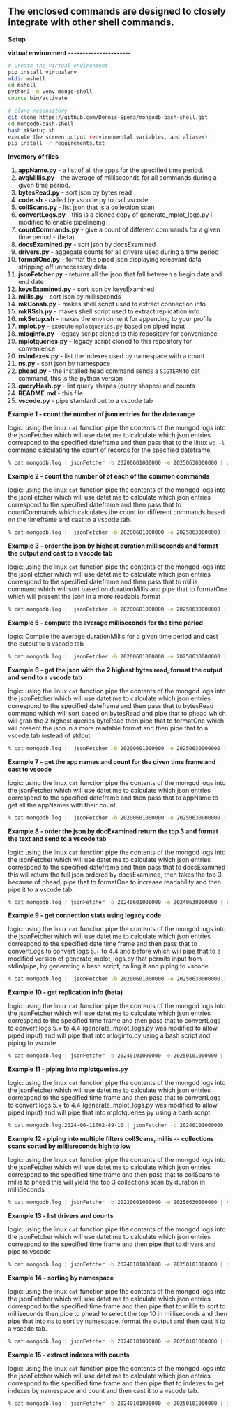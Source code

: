 ## The enclosed commands are designed to closely integrate with other shell commands. 

**Setup**

**virtual environment**
**----------------------**


```bash
# Create the virtual environment
pip install virtualenv
mkdir mshell
cd mshell
python3 -m venv mongo-shell
source bin/activate
```

```bash
# clone respository
git clone https://github.com/Dennis-Spera/mongodb-bash-shell.git
cd mongodb-bash-shell
bash mkSetup.sh
execute the screen output (environmental variables, and aliases)
pip install -r requirements.txt
```

**Inventory of files**

 1. **appName.py** - a list of all the apps for the specified time period.
 2. **avgMillis.py** - the average of milliseconds for all commands during a given time period.
 3. **bytesRead.py** - sort json by bytes read
 4. **code.sh** - called by vscode.py to call vscode
 5. **collScans.py** - list json that is a collection scan
 6. **convertLogs.py** - this is a cloned copy of generate_mplot_logs.py I modified to enable pipelineing
 7. **countCommands.py** - give a count of different commands for a given time period - (beta)
 8. **docsExamined.py** - sort json by docsExamined
 9. **drivers.py** - aggegate counts for all drivers used during a time period
10. **formatOne.py** - format the piped json displaying releavant data stripping off unnecessary data 
11. **jsonFetcher.py** - returns all the json that fall between a begin date and end date
12. **keysExamined.py** - sort json by keysExamined
14. **millis.py** - sort json by milliseconds
15. **mkConsh.py** - makes shell script used to extract connection info
16. **mkRSsh.py** - makes shell script used to extract replication info
17. **mkSetup.sh** - makes the environment for appending to your profile
18. **mplot.py** - execute `mplotqueries.py` based on piped input
19. **mloginfo.py** - legacy script cloned to this repository for convenience
20. **mplotqueries.py** - legacy script cloned to this repository for convenience
21. **nsIndexes.py** - list the indexes used by namespace with a count
22. **ns.py** - sort json by namespace
23. **phead.py** - the installed head command sends a `SIGTERM` to cat command, this is the python version
24. **queryHash.py** - list query shapes (query shapes) and counts
25. **README.md** - this file
26. **vscode.py** - pipe standard out to a vscode tab



**Example 1 - count the number of json entries for the date range**

logic: using the linux `cat` function pipe the contents of the mongod logs into the jsonFetcher which will use datetime
 to calculate which json entries correspond to the specified dateframe and then pass that to the linux `wc -l` command
 calculating the count of records for the specified dateframe.

```bash
% cat mongodb.log | jsonFetcher -b 20200601000000 -e 20250630000000 | wc -l

```
**Example 2 - count the number of of each of the common commands**

logic: using the linux `cat` function pipe the contents of the mongod logs into the jsonFetcher which will use datetime
 to calculate which json entries correspond to the specified dateframe and then pass that to countCommands which calculates
 the count for different commands based on the timeframe and cast to a vscode tab.

```bash
% cat mongodb.log |  jsonFetcher -b 20200601000000 -e 20250630000000 | countCommands | vscode

```

**Example 3 - order the json by highest duration milliseconds and format the output and cast to a vscode tab**

logic: using the linux `cat` function pipe the contents of the mongod logs into the jsonFetcher which will use datetime
 to calculate which json entries correspond to the specified dateframe and then pass that to millis command which will
 sort based on durationMillis and pipe that to formatOne which will present the json in a more readable format

```bash
% cat mongodb.log |  jsonFetcher -b 20200601000000 -e 20250630000000 | millis | formatOne | vscode

```

**Example 5 - compute the average milliseconds for the time period**

logic: Compile the average durationMillis for a given  time period and cast the output to a vscode tab

```bash
% cat mongodb.log |  jsonFetcher -b 20200601000000 -e 20250630000000 | avgMillis | vscode

```

**Example 6 - get the json with the 2 highest bytes read, format the output and send to a vscode tab**

logic: using the linux `cat` function pipe the contents of the mongod logs into the jsonFetcher which will use datetime
 to calculate which json entries correspond to the specified dateframe and then pass that to bytesRead command which will
 sort based on bytesRead and pipe that to phead which will grab the 2 highest queries byteRead then pipe that to formatOne 
 which will present the json in a more readable format and then pipe that to a vscode tab instead of stdout

```bash
% cat mongodb.log |  jsonFetcher -b 20200601000000 -e 20250630000000 | bytesRead | phead -r 2 | formatOne | vscode

```

**Example 7 - get the app names and count for the given time frame and cast to vscode**

logic: using the linux `cat` function pipe the contents of the mongod logs into the jsonFetcher which will use datetime
 to calculate which json entries correspond to the specified dateframe and then pass that to appName to get all the appNames
 with their count.

```bash
% cat mongodb.log |  jsonFetcher -b 20200601000000 -e 20250630000000 | appName | vscode

```

**Example 8 - order the json by docExamined return the top 3 and format the text and send to a vscode tab**

logic: using the linux `cat` function pipe the contents of the mongod logs into the jsonFetcher which will use datetime
 to calculate which json entries correspond to the specified dateframe and then pass that to docsExamined this will return
 the full json ordered by docsExamined, then takes the top 3 because of phead, pipe that to formatOne to increase readability
 and then pipe it to a vscode tab.
 
```bash
% cat mongodb.log | jsonFetcher -b 20240601000000 -e 20240630000000 | docsExamined | phead -r 3 | formatOne | vscode

```

**Example 9 - get connection stats using legacy code**

logic: using the linux `cat` function pipe the contents of the mongod logs into the jsonFetcher which will use datetime
 to calculate which json entries correspond to the specified date time frame and then pass that to convertLogs to convert
 logs 5.+ to 4.4 and before which will pipe that to a modified version of generate_mplot_logs.py that permits input from 
 stdin/pipe, by generating a bash script, calling it and piping to vscode

```bash
% cat mongodb.log |  jsonFetcher -b 20200601000000 -e 20250630000000 | convertLogs | mkConsh; bash connStats.sh | vscode

```

**Example 10 - get replication info (beta)**

logic: using the linux `cat` function pipe the contents of the mongod logs into the jsonFetcher which will use datetime
 to calculate which json entries correspond to the specified time frame and then pass that to convertLogs to convert
 logs 5.+ to 4.4 (generate_mplot_logs.py was modified to allow piped input) and will pipe that into mloginfo.py using a bash script and piping to vscode

```bash
% cat mongodb.log | jsonFetcher -b 20240101000000 -e 20250101000000 |  convertLogs | mkRSsh; bash rsInfo.sh | vscode

```

**Example 11 - piping into mplotqueries.py**

logic: using the linux `cat` function pipe the contents of the mongod logs into the jsonFetcher which will use datetime
 to calculate which json entries correspond to the specified time frame and then pass that to convertLogs to convert
 logs 5.+ to 4.4 (generate_mplot_logs.py was modified to allow piped input) and will pipe that into mplotqueries.py using a bash script

```bash
% cat mongodb.log.2024-06-11T02-49-10 | jsonFetcher -b 20240101000000 -e 20250101000000 |  convertLogs | mplot
```

**Example 12 - piping into multiple filters collScans, millis -- collections scans sorted by millisreconds high to low**

logic: using the linux `cat` function pipe the contents of the mongod logs into the jsonFetcher which will use datetime
 to calculate which json entries correspond to the specified time frame and then pass that to collScans to millis to phead 
 this will yield the top 3 collections scan by duration in milliSeconds

```bash
% cat mongodb.log | jsonFetcher -b 20220601000000 -e 20250630000000 | collScans | millis | phead -r 3 | formatOne | vscode

```
**Example 13 - list drivers and counts**

logic: using the linux `cat` function pipe the contents of the mongod logs into the jsonFetcher which will use datetime
 to calculate which json entries correspond to the specified time frame and then pipe that to drivers and pipe to vscode

```bash
% cat mongodb.log | jsonFetcher -b 20240101000000 -e 20250101000000 | drivers | vscode

```

**Example 14 - sorting by namespace**

logic: using the linux `cat` function pipe the contents of the mongod logs into the jsonFetcher which will use datetime
 to calculate which json entries correspond to the specified time frame and then pipe that to millis to sort to milliseconds
 then pipe to phead to select the top 10 in milliseconds and then pipe that into ns to sort by namespace, format the output
 and then cast it to a vscode tab.

```bash
% cat mongodb.log | jsonFetcher -b 20240101000000 -e 20250101000000 | millis | phead -r 10 | ns | formatOne | vscode
```

**Example 15 - extract indexes with counts**

logic: using the linux `cat` function pipe the contents of the mongod logs into the jsonFetcher which will use datetime
 to calculate which json entries correspond to the specified time frame and then pipe that to indexes to get indexes by 
 namespace and count and then cast it to a vscode tab.

```bash
% cat mongodb.log | jsonFetcher -b 20240101000000 -e 20250101000000 | indexes | vscode

```
